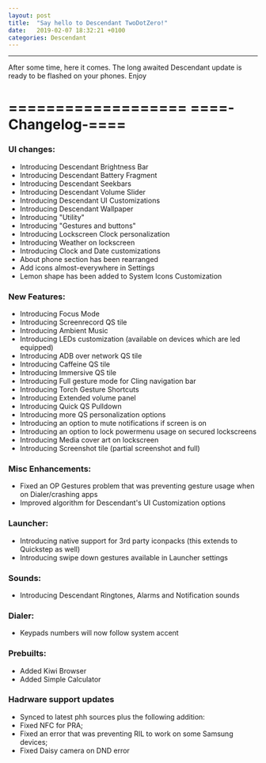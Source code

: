 ```yaml
---
layout: post
title:  "Say hello to Descendant TwoDotZero!"
date:   2019-02-07 18:32:21 +0100
categories: Descendant
---
```


<hr>

After some time, here it comes. The long awaited Descendant update is ready to be flashed on your phones.
Enjoy

===================
====-Changelog-====
===================

### UI changes:

* Introducing Descendant Brightness Bar 
* Introducing Descendant Battery Fragment
* Introducing Descendant Seekbars
* Introducing Descendant Volume Slider
* Introducing Descendant UI Customizations
* Introducing Descendant Wallpaper 
* Introducing "Utility"
* Introducing "Gestures and buttons"
* Introducing Lockscreen Clock personalization
* Introducing Weather on lockscreen
* Introducing Clock and Date customizations
* About phone section has been rearranged
* Add icons almost-everywhere in Settings
* Lemon shape has been added to System Icons Customization 

### New Features:

* Introducing Focus Mode
* Introducing Screenrecord QS tile
* Introducing Ambient Music 
* Introducing LEDs customization (available on devices which are led equipped)
* Introducing ADB over network QS tile
* Introducing Caffeine QS tile
* Introducing Immersive QS tile
* Introducing Full gesture mode for Cling navigation bar
* Introducing Torch Gesture Shortcuts
* Introducing Extended volume panel 
* Introducing Quick QS Pulldown 
* Introducing more QS personalization options
* Introducing an option to mute notifications if screen is on
* Introducing an option to lock powermenu usage on secured lockscreens
* Introducing Media cover art on lockscreen
* Introducing Screenshot tile (partial screenshot and full)

### Misc Enhancements:

* Fixed an OP Gestures problem that was preventing gesture usage when on Dialer/crashing apps
* Improved algorithm for Descendant's UI Customization options

### Launcher:

* Introducing native support for 3rd party iconpacks (this extends to Quickstep as well) 
* Introducing swipe down gestures available in Launcher settings 

### Sounds:

* Introducing Descendant Ringtones, Alarms and Notification sounds

### Dialer:

* Keypads numbers will now follow system accent 

### Prebuilts:

* Added Kiwi Browser
* Added Simple Calculator


### Hadrware support updates

* Synced to latest phh sources plus the following addition:
* Fixed NFC for PRA; 
* Fixed an error that was preventing RIL to work on some Samsung devices;
* Fixed Daisy camera on DND error
